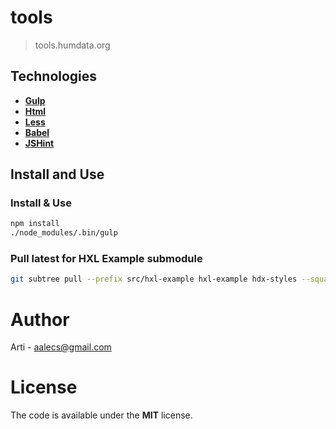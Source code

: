 # tools

> tools.humdata.org

## Technologies

- [**Gulp**](http://gulpjs.com)
- [**Html**](https://developer.mozilla.org/es/docs/HTML/HTML5) 
- [**Less**](http://lesscss.org) 
- [**Babel**](https://babeljs.io)
- [**JSHint**](http://jshint.com) 

## Install and Use

### Install & Use

```bash
npm install
./node_modules/.bin/gulp
```
### Pull latest for HXL Example submodule

```bash
git subtree pull --prefix src/hxl-example hxl-example hdx-styles --squash
```
# Author 

Arti - aalecs@gmail.com

# License 

The code is available under the **MIT** license. 
